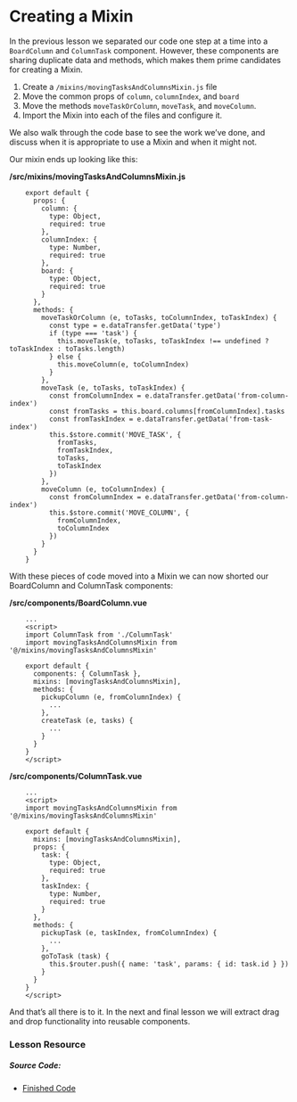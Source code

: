 Creating a Mixin
================

In the previous lesson we separated our code one step at a time into a `BoardColumn` and `ColumnTask` component. However, these components are sharing duplicate data and methods, which makes them prime candidates for creating a Mixin.

1.  Create a `/mixins/movingTasksAndColumnsMixin.js` file
2.  Move the common props of `column`, `columnIndex`, and `board`
3.  Move the methods `moveTaskOrColumn`, `moveTask`, and `moveColumn`.
4.  Import the Mixin into each of the files and configure it.

We also walk through the code base to see the work we’ve done, and discuss when it is appropriate to use a Mixin and when it might not.

Our mixin ends up looking like this:

**/src/mixins/movingTasksAndColumnsMixin.js**

        export default {
          props: {
            column: {
              type: Object,
              required: true
            },
            columnIndex: {
              type: Number,
              required: true
            },
            board: {
              type: Object,
              required: true
            }
          },
          methods: {
            moveTaskOrColumn (e, toTasks, toColumnIndex, toTaskIndex) {
              const type = e.dataTransfer.getData('type')
              if (type === 'task') {
                this.moveTask(e, toTasks, toTaskIndex !== undefined ? toTaskIndex : toTasks.length)
              } else {
                this.moveColumn(e, toColumnIndex)
              }
            },
            moveTask (e, toTasks, toTaskIndex) {
              const fromColumnIndex = e.dataTransfer.getData('from-column-index')
              const fromTasks = this.board.columns[fromColumnIndex].tasks
              const fromTaskIndex = e.dataTransfer.getData('from-task-index')
              this.$store.commit('MOVE_TASK', {
                fromTasks,
                fromTaskIndex,
                toTasks,
                toTaskIndex
              })
            },
            moveColumn (e, toColumnIndex) {
              const fromColumnIndex = e.dataTransfer.getData('from-column-index')
              this.$store.commit('MOVE_COLUMN', {
                fromColumnIndex,
                toColumnIndex
              })
            }
          }
        }
    

With these pieces of code moved into a Mixin we can now shorted our BoardColumn and ColumnTask components:

**/src/components/BoardColumn.vue**

        ...
        <script>
        import ColumnTask from './ColumnTask'
        import movingTasksAndColumnsMixin from '@/mixins/movingTasksAndColumnsMixin'
        
        export default {
          components: { ColumnTask },
          mixins: [movingTasksAndColumnsMixin],
          methods: {
            pickupColumn (e, fromColumnIndex) {
              ...
            },
            createTask (e, tasks) {
              ...
            }
          }
        }
        </script>
    

**/src/components/ColumnTask.vue**

        ...
        <script>
        import movingTasksAndColumnsMixin from '@/mixins/movingTasksAndColumnsMixin'
        
        export default {
          mixins: [movingTasksAndColumnsMixin],
          props: {
            task: {
              type: Object,
              required: true
            },
            taskIndex: {
              type: Number,
              required: true
            }
          },
          methods: {
            pickupTask (e, taskIndex, fromColumnIndex) {
              ...
            },
            goToTask (task) {
              this.$router.push({ name: 'task', params: { id: task.id } })
            }
          }
        }
        </script>
    

And that’s all there is to it. In the next and final lesson we will extract drag and drop functionality into reusable components.

### Lesson Resource

##### Source Code:

*   [Finished Code](https://github.com/Code-Pop/watch-us-build-trello/releases/tag/lesson-8-complete)

